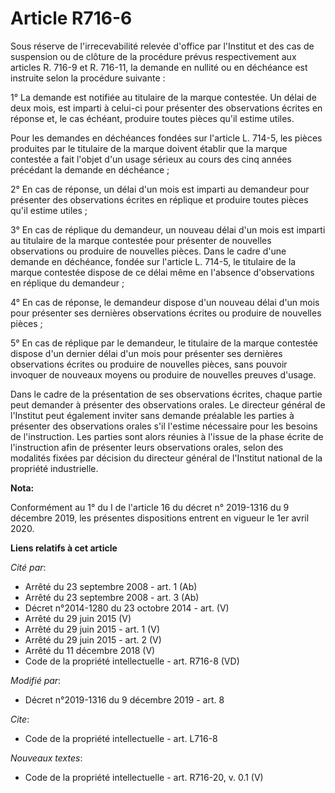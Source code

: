 # Article R716-6

Sous réserve de l'irrecevabilité relevée d'office par l'Institut et des cas de suspension ou de clôture de la procédure
prévus respectivement aux articles R. 716-9 et R. 716-11, la demande en nullité ou en déchéance est instruite selon la
procédure suivante :

1° La demande est notifiée au titulaire de la marque contestée. Un délai de deux mois, est imparti à celui-ci pour présenter
des observations écrites en réponse et, le cas échéant, produire toutes pièces qu'il estime utiles.

Pour les demandes en déchéances fondées sur l'article L. 714-5, les pièces produites par le titulaire de la marque doivent
établir que la marque contestée a fait l'objet d'un usage sérieux au cours des cinq années précédant la demande en
déchéance ;

2° En cas de réponse, un délai d'un mois est imparti au demandeur pour présenter des observations écrites en réplique et
produire toutes pièces qu'il estime utiles ;

3° En cas de réplique du demandeur, un nouveau délai d'un mois est imparti au titulaire de la marque contestée pour présenter
de nouvelles observations ou produire de nouvelles pièces. Dans le cadre d'une demande en déchéance, fondée sur l'article L.
714-5, le titulaire de la marque contestée dispose de ce délai même en l'absence d'observations en réplique du demandeur ;

4° En cas de réponse, le demandeur dispose d'un nouveau délai d'un mois pour présenter ses dernières observations écrites ou
produire de nouvelles pièces ;

5° En cas de réplique par le demandeur, le titulaire de la marque contestée dispose d'un dernier délai d'un mois pour
présenter ses dernières observations écrites ou produire de nouvelles pièces, sans pouvoir invoquer de nouveaux moyens ou
produire de nouvelles preuves d'usage.

Dans le cadre de la présentation de ses observations écrites, chaque partie peut demander à présenter des observations
orales. Le directeur général de l'Institut peut également inviter sans demande préalable les parties à présenter des
observations orales s'il l'estime nécessaire pour les besoins de l'instruction. Les parties sont alors réunies à l'issue de
la phase écrite de l'instruction afin de présenter leurs observations orales, selon des modalités fixées par décision du
directeur général de l'Institut national de la propriété industrielle.

**Nota:**

Conformément au 1° du I de l'article 16 du décret n° 2019-1316 du 9 décembre 2019, les présentes dispositions entrent en
vigueur le 1er avril 2020.

**Liens relatifs à cet article**

_Cité par_:

  - Arrêté du 23 septembre 2008 - art. 1 (Ab)
  - Arrêté du 23 septembre 2008 - art. 3 (Ab)
  - Décret n°2014-1280 du 23 octobre 2014 - art. (V)
  - Arrêté du 29 juin 2015 (V)
  - Arrêté du 29 juin 2015 - art. 1 (V)
  - Arrêté du 29 juin 2015 - art. 2 (V)
  - Arrêté du 11 décembre 2018 (V)
  - Code de la propriété intellectuelle - art. R716-8 (VD)

_Modifié par_:

  - Décret n°2019-1316 du 9 décembre 2019 - art. 8

_Cite_:

  - Code de la propriété intellectuelle - art. L716-8

_Nouveaux textes_:

  - Code de la propriété intellectuelle - art. R716-20, v. 0.1 (V)

